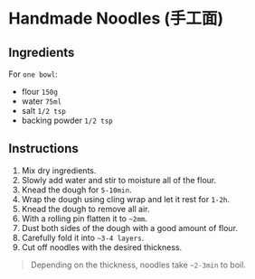 # Handmade Noodles (手工面)

## Ingredients
For `one bowl`:
- flour `150g`
- water `75ml`
- salt `1/2 tsp`
- backing powder `1/2 tsp`

## Instructions
1. Mix dry ingredients.
1. Slowly add water and stir to moisture all of the flour.
1. Knead the dough for `5-10min`.
1. Wrap the dough using cling wrap and let it rest for `1-2h`.
1. Knead the dough to remove all air.
1. With a rolling pin flatten it to `~2mm`.
1. Dust both sides of the dough with a good amount of flour.
1. Carefully fold it into `~3-4 layers`.
1. Cut off noodles with the desired thickness.
> Depending on the thickness, noodles take `~2-3min` to boil.
